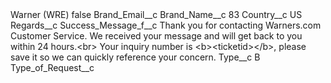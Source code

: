 <?xml version="1.0" encoding="UTF-8"?>
<CustomMetadata xmlns="http://soap.sforce.com/2006/04/metadata" xmlns:xsi="http://www.w3.org/2001/XMLSchema-instance" xmlns:xsd="http://www.w3.org/2001/XMLSchema">
    <label>Warner (WRE)</label>
    <protected>false</protected>
    <values>
        <field>Brand_Email__c</field>
        <value xsi:nil="true"/>
    </values>
    <values>
        <field>Brand_Name__c</field>
        <value xsi:type="xsd:string">83</value>
    </values>
    <values>
        <field>Country__c</field>
        <value xsi:type="xsd:string">US</value>
    </values>
    <values>
        <field>Regards__c</field>
        <value xsi:nil="true"/>
    </values>
    <values>
        <field>Success_Message_f__c</field>
        <value xsi:type="xsd:string">Thank you for contacting Warners.com Customer Service. We received your message and will get back to you within 24 hours.&lt;br&gt; Your inquiry number is &lt;b&gt;&lt;ticketid&gt;&lt;/b&gt;, please save it so we can quickly reference your concern.</value>
    </values>
    <values>
        <field>Type__c</field>
        <value xsi:type="xsd:string">B</value>
    </values>
    <values>
        <field>Type_of_Request__c</field>
        <value xsi:nil="true"/>
    </values>
</CustomMetadata>
